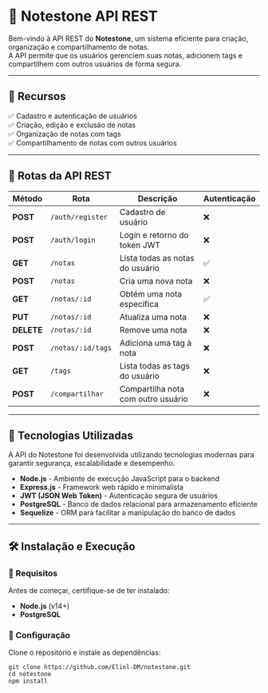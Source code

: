 <h1 class="code-line" data-line-start=0 data-line-end=1 ><a id="_Notestone_API_REST_0"></a>📝 Notestone API REST</h1>
<p class="has-line-data" data-line-start="2" data-line-end="4">Bem-vindo à API REST do <strong>Notestone</strong>, um sistema eficiente para criação, organização e compartilhamento de notas.<br>
A API permite que os usuários gerenciem suas notas, adicionem tags e compartilhem com outros usuários de forma segura.</p>
<hr>
<h2 class="code-line" data-line-start=7 data-line-end=8 ><a id="_Recursos_7"></a>🚀 Recursos</h2>
<p class="has-line-data" data-line-start="9" data-line-end="13">✅ Cadastro e autenticação de usuários<br>
✅ Criação, edição e exclusão de notas<br>
✅ Organização de notas com tags<br>
✅ Compartilhamento de notas com outros usuários</p>
<hr>
<h2 class="code-line" data-line-start=16 data-line-end=17 ><a id="_Rotas_da_API_REST_16"></a>📌 Rotas da API REST</h2>
<table class="table table-striped table-bordered">
<thead>
<tr>
<th>Método</th>
<th>Rota</th>
<th>Descrição</th>
<th>Autenticação</th>
</tr>
</thead>
<tbody>
<tr>
<td><strong>POST</strong></td>
<td><code>/auth/register</code></td>
<td>Cadastro de usuário</td>
<td>❌</td>
</tr>
<tr>
<td><strong>POST</strong></td>
<td><code>/auth/login</code></td>
<td>Login e retorno do token JWT</td>
<td>❌</td>
</tr>
<tr>
<td><strong>GET</strong></td>
<td><code>/notas</code></td>
<td>Lista todas as notas do usuário</td>
<td>✅</td>
</tr>
<tr>
<td><strong>POST</strong></td>
<td><code>/notas</code></td>
<td>Cria uma nova nota</td>
<td>❌</td>
</tr>
<tr>
<td><strong>GET</strong></td>
<td><code>/notas/:id</code></td>
<td>Obtém uma nota específica</td>
<td>✅</td>
</tr>
<tr>
<td><strong>PUT</strong></td>
<td><code>/notas/:id</code></td>
<td>Atualiza uma nota</td>
<td>❌</td>
</tr>
<tr>
<td><strong>DELETE</strong></td>
<td><code>/notas/:id</code></td>
<td>Remove uma nota</td>
<td>❌</td>
</tr>
<tr>
<td><strong>POST</strong></td>
<td><code>/notas/:id/tags</code></td>
<td>Adiciona uma tag à nota</td>
<td>❌</td>
</tr>
<tr>
<td><strong>GET</strong></td>
<td><code>/tags</code></td>
<td>Lista todas as tags do usuário</td>
<td>❌</td>
</tr>
<tr>
<td><strong>POST</strong></td>
<td><code>/compartilhar</code></td>
<td>Compartilha nota com outro usuário</td>
<td>❌</td>
</tr>
</tbody>
</table>
<hr>
<h2 class="code-line" data-line-start=33 data-line-end=34 ><a id="_Tecnologias_Utilizadas_33"></a>🔧 Tecnologias Utilizadas</h2>
<p class="has-line-data" data-line-start="35" data-line-end="36">A API do Notestone foi desenvolvida utilizando tecnologias modernas para garantir segurança, escalabilidade e desempenho.</p>
<ul>
<li class="has-line-data" data-line-start="37" data-line-end="38"><strong>Node.js</strong> - Ambiente de execução JavaScript para o backend</li>
<li class="has-line-data" data-line-start="38" data-line-end="39"><strong>Express.js</strong> - Framework web rápido e minimalista</li>
<li class="has-line-data" data-line-start="39" data-line-end="40"><strong>JWT (JSON Web Token)</strong> - Autenticação segura de usuários</li>
<li class="has-line-data" data-line-start="40" data-line-end="41"><strong>PostgreSQL</strong> - Banco de dados relacional para armazenamento eficiente</li>
<li class="has-line-data" data-line-start="41" data-line-end="43"><strong>Sequelize</strong> - ORM para facilitar a manipulação do banco de dados</li>
</ul>
<hr>
<h2 class="code-line" data-line-start=45 data-line-end=46 ><a id="_Instalao_e_Execuo_45"></a>🛠️ Instalação e Execução</h2>
<h3 class="code-line" data-line-start=47 data-line-end=48 ><a id="_Requisitos_47"></a>🔹 Requisitos</h3>
<p class="has-line-data" data-line-start="49" data-line-end="50">Antes de começar, certifique-se de ter instalado:</p>
<ul>
<li class="has-line-data" data-line-start="51" data-line-end="52"><strong>Node.js</strong> (v14+)</li>
<li class="has-line-data" data-line-start="52" data-line-end="54"><strong>PostgreSQL</strong></li>
</ul>
<h3 class="code-line" data-line-start=54 data-line-end=55 ><a id="_Configurao_54"></a>🔹 Configuração</h3>
<p class="has-line-data" data-line-start="56" data-line-end="57">Clone o repositório e instale as dependências:</p>
<pre><code class="has-line-data" data-line-start="59" data-line-end="62" class="language-sh">git <span class="hljs-built_in">clone</span> https://github.com/Eliel-DM/notestone.git
<span class="hljs-built_in">cd</span> notestone
npm install
</code></pre>
